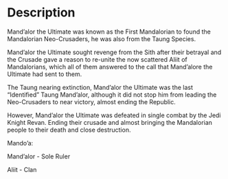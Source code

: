 # Description

Mand’alor the Ultimate was known as the First Mandalorian to found the Mandalorian Neo-Crusaders, he was also from the Taung Species.

Mand’alor the Ultimate sought revenge from the Sith after their betrayal and the Crusade gave a reason to re-unite the now scattered Aliit of Mandalorians, which all of them answered to the call that Mand’alore the Ultimate had sent to them.

The Taung nearing extinction, Mand’alor the Ultimate was the last “Identified” Taung Mand’alor, although it did not stop him from leading the Neo-Crusaders to near victory, almost ending the Republic.

However, Mand’alor the Ultimate was defeated in single combat by the Jedi Knight Revan.
Ending their crusade and almost bringing the Mandalorian people to their death and close destruction.

Mando’a:

Mand’alor - Sole Ruler

Aliit - Clan

